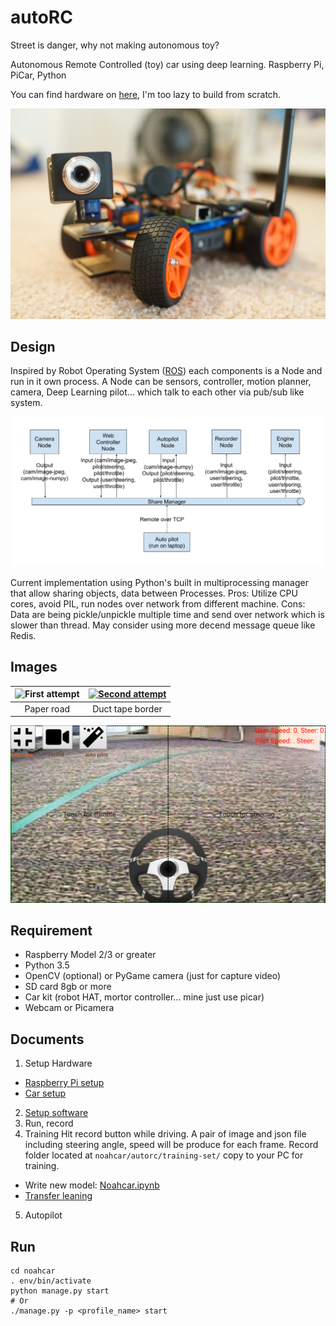 # autoRC
Street is danger, why not making autonomous toy?

Autonomous Remote Controlled (toy) car using deep learning. Raspberry Pi, PiCar, Python

You can find hardware on [here](https://www.sunfounder.com/free/p1429u49266), I'm too lazy to build from scratch.

![PiCar](/docs/assets/picar-front.jpg)

## Design
Inspired by Robot Operating System ([ROS](http://www.ros.org/)) each components is a Node and run in it own process. A Node can be sensors, controller, motion planner, camera, Deep Learning pilot... which talk to each other via pub/sub like system.

![PiCar](/docs/assets/noaharch.png)

Current implementation using Python's built in multiprocessing manager that allow sharing objects, data between Processes. Pros: Utilize CPU cores, avoid PIL, run nodes over network from different machine. Cons: Data are being pickle/unpickle multiple time and send over network which is slower than thread. May consider using more decend message queue like Redis.

## Images

![First attempt](/docs/assets/noahcar-firsttry.gif)  |  [![Second attempt](/docs/assets/noahcar2ndtry.gif)](https://www.youtube.com/watch?v=BVkJ1vlqxoQ "Self driving car 2nd attempt")
:-------------------------:|:-------------------------:
Paper road            |  Duct tape border

![Control UI](/docs/assets/control-ui.png)

## Requirement
- Raspberry Model 2/3 or greater
- Python 3.5
- OpenCV (optional) or PyGame camera (just for capture video)
- SD card 8gb or more
- Car kit (robot HAT, mortor controller... mine just use picar)
- Webcam or Picamera

## Documents
1. Setup Hardware
  - [Raspberry Pi setup](/docs/rasp-setup.md)
  - [Car setup](/docs/car-setup.md)
2. [Setup software](/docs/software-setup.md)
3. Run, record
4. Training
  Hit record button while driving. A pair of image and json file including steering angle, speed will be produce for each frame. Record folder located at `noahcar/autorc/training-set/` copy to your PC for training.
  - Write new model: [Noahcar.ipynb](/docs/Noahcar.ipynb)
  - [Transfer leaning](/docs/transfer.md)
5. Autopilot


## Run
```
cd noahcar
. env/bin/activate
python manage.py start
# Or
./manage.py -p <profile_name> start
```
